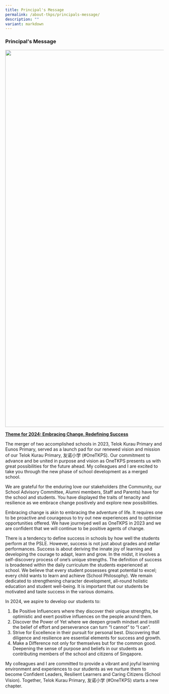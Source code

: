 ```yaml
---
title: Principal's Message
permalink: /about-tkps/principals-message/
description: ""
variant: markdown
---
```

### **Principal's Message**

<div class="container">
<div class="image">
<img src="/images/Mrs_Grace_Leong___With_Name.png" style="width:30vh"></div>

<u><strong>Theme for 2024: Embracing Change, Redefining Success</strong></u>
<p>The merger of two accomplished schools in 2023, Telok Kurau Primary and Eunos Primary, served as a launch pad for our renewed vision and mission of our Telok Kurau Primary, 友诺小学 (#OneTKPS). Our commitment to advance and be united in purpose and vision as OneTKPS presents us with great possibilities for the future ahead. My colleagues and I are excited to take you through the new phase of school development as a merged school. </p>
<p>We are grateful for the enduring love our stakeholders (the Community, our School Advisory Committee, Alumni members, Staff and Parents) have for the school and students. You have displayed the traits of tenacity and resilience as we embrace change positively and explore new possibilities. </p>
<p>Embracing change is akin to embracing the adventure of life. It requires one to be proactive and courageous to try out new experiences and to optimise opportunities offered. We have journeyed well as OneTKPS in 2023 and we are confident that we will continue to be positive agents of change.</p>
<p>There is a tendency to define success in schools by how well the students perform at the PSLE. However, success is not just about grades and stellar performances. Success is about deriving the innate joy of learning and developing the courage to adapt, learn and grow. In the midst, it involves a self-discovery process of one’s unique strengths. The definition of success is broadened within the daily curriculum the students experienced at school. We believe that every student possesses great potential to excel; every child wants to learn and achieve (School Philosophy). We remain dedicated to strengthening character development, all-round holistic education and student well-being. It is important that our students be motivated and taste success in the various domains. </p>
<p>In 2024, we aspire to develop our students to:
	</p><ol>
<li>Be Positive Influencers where they discover their unique strengths, be optimistic and exert positive influences on the people around them. </li>
<li>Discover the Power of Yet where we deepen growth mindset and instill the belief of effort and perseverance can turn “I cannot” to “I can”. </li>
<li>Strive for Excellence in their pursuit for personal best. Discovering that diligence and resilience are essential elements for success and growth. </li>
<li>Make a Difference not only for themselves but for the common good. Deepening the sense of purpose and beliefs in our students as contributing members of the school and citizens of Singapore. </li></ol><p></p>
<p>My colleagues and I are committed to provide a vibrant and joyful learning environment and experiences to our students as we nurture them to become Confident Leaders, Resilient Learners and Caring Citizens (School Vision). Together, Telok Kurau Primary, 友诺小学 (#OneTKPS) starts a new chapter.</p></div>